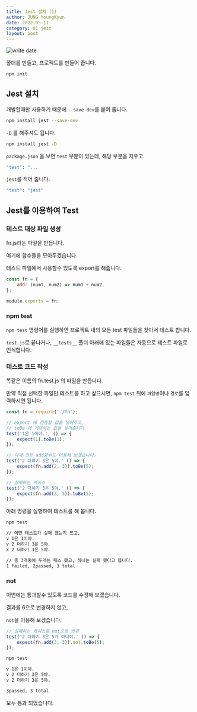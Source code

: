 ```yaml
---
title: Jest 설치 (1)
author: JUNG YoungKyun
date: 2022-05-11
category: 01 jest
layout: post
---
```


![write date](https://img.shields.io/badge/write_date-2022_05_11-blue.svg)

폴더를 만들고, 프로젝트를 만들어 줍니다.

```bash
npm init
```

## Jest 설치
개발할때만 사용하기 때문에 `--save-dev`를 붙여 줍니다.

```bash
npm install jest --save-dev
```

`-D` 를 해주셔도 됩니다.
```bash
npm install jest -D
```

`package.json` 을 보면 `test` 부분이 있는데, 해당 부분을 지우고
```bash
"test": "...
```
`jest`를 적어 줍니다.
```bash
"test": "jest"
```

## Jest를 이용하여 Test

### 테스트 대상 파일 생성

fn.js라는 파일을 만듭니다.

여기에 함수들을 모아두겠습니다.

테스트 파일에서 사용할수 있도록 export를 해줍니다.
```javascript
const fn = {
    add: (num1, num2) => num1 + num2,
};

module.exports = fn;
```

### npm test

`npm test` 명령어를 실행하면 프로젝트 내의 모든 test 파일들을 찾아서 테스트 합니다.

`test.js`로 끝나거나, `__tests__` 폴더 아래에 있는 파일들은 자동으로 테스트 파일로 인식합니다.

### 테스트 코드 작성

똑같은 이름의 fn.test.js 의 파일을 만듭니다.

만약 직접 선택한 파일만 테스트를 하고 싶으시면, `npm test` 뒤에 `파일명`이나 `경로`를 입력하시면 됩니다.

```javascript
const fn = require('./fn');

// expect 에 검증할 값을 넣어주고,
// toBe 에 기대하는 값을 넣어줍니다. 
test('1은 1이야.', () => {
    expect(1).toBe(1);
});

// 아까 만든 add함수도 이용해 보겠습니다.
test('2 더하기 3은 5야.' () => {
    expect(fn.add(2, 3)).toBe(5);
});

// 실패하는 케이스
test('2 더하기 3은 5야.' () => {
    expect(fn.add(3, 3)).toBe(5);
});
```

아래 명령을 실행하여 테스트를 해 봅니다.

```bash
npm test

// 어떤 테스트가 실패 했는지 뜨고,
v 1은 1이야.
v 2 더하기 3은 5야.
x 2 더하기 3은 5야.

// 총 3개중에 두개는 패스 했고, 하나는 실패 했다고 뜹니다.
1 failed, 2passed, 3 total
```

### not

이번에는 통과할수 있도록 코드를 수정해 보겠습니다.

결과를 6으로 변경하지 않고,

`not`을 이용해 보겠습니다.

```javascript
// 실패하는 케이스를 not으로 변경
test('2 더하기 3은 5가 아니야.' () => {
    expect(fn.add(3, 3)).not.toBe(5);
});
```

```bash
npm test

v 1은 1이야.
v 2 더하기 3은 5야.
v 2 더하기 3은 5야.

3passed, 3 total
```

모두 통과 되었습니다.
